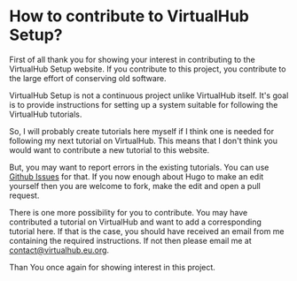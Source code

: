# How to contribute to VirtualHub Setup?

First of all thank you for showing your interest in contributing
to the VirtualHub Setup website. If you contribute to this
project, you contribute to the large effort of conserving old
software.

VirtualHub Setup is not a continuous project unlike VirtualHub
itself. It's goal is to provide instructions for setting up a
system suitable for following the VirtualHub tutorials.

So, I will probably create tutorials here myself if I think one
is needed for following my next tutorial on VirtualHub. This
means that I don't think you would want to contribute a new
tutorial to this website.

But, you may want to report errors in the existing tutorials.
You can use [Github Issues](https://github.com/InstallerLegacy/setup.virtualhub.eu.org/issues)
for that. If you now enough about Hugo to make an edit yourself
then you are welcome to fork, make the edit and open a pull
request.

There is one more possibility for you to contribute. You may have
contributed a tutorial on VirtualHub and want to add a
corresponding tutorial here. If that is the case, you should have
received an email from me containing the required instructions.
If not then please email me at [contact@virtualhub.eu.org](mailto:contact@virtualhub.eu.org).

Than You once again for showing interest in this project.
